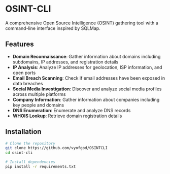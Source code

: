 # OSINT-CLI

A comprehensive Open Source Intelligence (OSINT) gathering tool with a command-line interface inspired by SQLMap.

## Features

- **Domain Reconnaissance**: Gather information about domains including subdomains, IP addresses, and registration details
- **IP Analysis**: Analyze IP addresses for geolocation, ISP information, and open ports
- **Email Breach Scanning**: Check if email addresses have been exposed in data breaches
- **Social Media Investigation**: Discover and analyze social media profiles across multiple platforms
- **Company Information**: Gather information about companies including key people and domains
- **DNS Enumeration**: Enumerate and analyze DNS records
- **WHOIS Lookup**: Retrieve domain registration details

## Installation

```bash
# Clone the repository
git clone https://github.com/vyofgod/OSINTCLI
cd osint-cli

# Install dependencies
pip install -r requirements.txt
